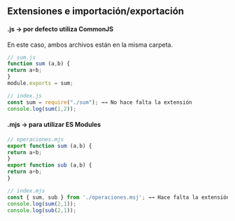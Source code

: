 
```javascript

```

## Extensiones e importación/exportación
#### .js → por defecto utiliza CommonJS

En este caso, ambos archivos están en la misma carpeta.
```javascript
// sum.js
function sum (a,b) {
return a+b;
}
module.exports = sum;

// index.js
const sum = require("./sum"); →→ No hace falta la extensión 
console.log(sum(1,2));
```
#### .mjs → para utilizar ES Modules
```js
// operaciones.mjs
export function sum (a,b) {
return a+b;
}
export function sub (a,b) {
return a+b;
}

// index.mjs
const { sum, sub } from './operaciones.msj'; →→ Hace falta la extensión 
console.log(sum(2,1));
console.log(sub(2,1));

```
